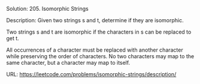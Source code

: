 
Solution: 205. Isomorphic Strings

Description:
Given two strings s and t, determine if they are isomorphic.

Two strings s and t are isomorphic if the characters in s can be replaced to get t.

All occurrences of a character must be replaced with another character while preserving the order of characters. No two characters may map to the same character, but a character may map to itself.

URL:
https://leetcode.com/problems/isomorphic-strings/description/

